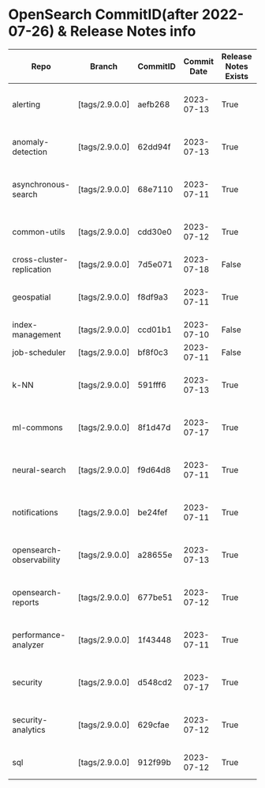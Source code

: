 #  OpenSearch CommitID(after 2022-07-26) & Release Notes info
|          Repo           |    Branch    |CommitID|Commit Date|Release Notes Exists|                                                                          URL                                                                           |
|-------------------------|--------------|--------|-----------|--------------------|--------------------------------------------------------------------------------------------------------------------------------------------------------|
|alerting                 |[tags/2.9.0.0]|aefb268 |2023-07-13 |True                |https://raw.githubusercontent.com/opensearch-project/alerting/2.9.0.0/release-notes/opensearch-alerting.release-notes-2.9.0.0.md                        |
|anomaly-detection        |[tags/2.9.0.0]|62dd94f |2023-07-13 |True                |https://raw.githubusercontent.com/opensearch-project/anomaly-detection/2.9.0.0/release-notes/opensearch-anomaly-detection.release-notes-2.9.0.0.md      |
|asynchronous-search      |[tags/2.9.0.0]|68e7110 |2023-07-11 |True                |https://raw.githubusercontent.com/opensearch-project/asynchronous-search/2.9.0.0/release-notes/opensearch-asynchronous-search.release-notes-2.9.0.0.md  |
|common-utils             |[tags/2.9.0.0]|cdd30e0 |2023-07-12 |True                |https://raw.githubusercontent.com/opensearch-project/common-utils/2.9.0.0/release-notes/opensearch-common-utils.release-notes-2.9.0.0.md                |
|cross-cluster-replication|[tags/2.9.0.0]|7d5e071 |2023-07-18 |False               |                                                                                                                                                        |
|geospatial               |[tags/2.9.0.0]|f8df9a3 |2023-07-11 |True                |https://raw.githubusercontent.com/opensearch-project/geospatial/2.9.0.0/release-notes/opensearch-geospatial.release-notes-2.9.0.0.md                    |
|index-management         |[tags/2.9.0.0]|ccd01b1 |2023-07-10 |False               |                                                                                                                                                        |
|job-scheduler            |[tags/2.9.0.0]|bf8f0c3 |2023-07-11 |False               |                                                                                                                                                        |
|k-NN                     |[tags/2.9.0.0]|591fff6 |2023-07-13 |True                |https://raw.githubusercontent.com/opensearch-project/k-NN/2.9.0.0/release-notes/opensearch-knn.release-notes-2.9.0.0.md                                 |
|ml-commons               |[tags/2.9.0.0]|8f1d47d |2023-07-17 |True                |https://raw.githubusercontent.com/opensearch-project/ml-commons/2.9.0.0/release-notes/opensearch-ml-common.release-notes-2.9.0.0.md                     |
|neural-search            |[tags/2.9.0.0]|f9d64d8 |2023-07-11 |True                |https://raw.githubusercontent.com/opensearch-project/neural-search/2.9.0.0/release-notes/opensearch-neural-search.release-notes-2.9.0.0.md              |
|notifications            |[tags/2.9.0.0]|be24fef |2023-07-11 |True                |https://raw.githubusercontent.com/opensearch-project/notifications/2.9.0.0/release-notes/opensearch-notifications.release-notes-2.9.0.0.md              |
|opensearch-observability |[tags/2.9.0.0]|a28655e |2023-07-13 |True                |https://raw.githubusercontent.com/opensearch-project/observability/2.9.0.0/release-notes/opensearch-observability.release-notes-2.9.0.0.md              |
|opensearch-reports       |[tags/2.9.0.0]|677be51 |2023-07-12 |True                |https://raw.githubusercontent.com/opensearch-project/reporting/2.9.0.0/release-notes/opensearch-reporting.release-notes-2.9.0.0.md                      |
|performance-analyzer     |[tags/2.9.0.0]|1f43448 |2023-07-11 |True                |https://raw.githubusercontent.com/opensearch-project/performance-analyzer/2.9.0.0/release-notes/opensearch-performance-analyzer.release-notes-2.9.0.0.md|
|security                 |[tags/2.9.0.0]|d548cd2 |2023-07-17 |True                |https://raw.githubusercontent.com/opensearch-project/security/2.9.0.0/release-notes/opensearch-security.release-notes-2.9.0.0.md                        |
|security-analytics       |[tags/2.9.0.0]|629cfae |2023-07-12 |True                |https://raw.githubusercontent.com/opensearch-project/security-analytics/2.9.0.0/release-notes/opensearch-security-analytics.release-notes-2.9.0.0.md    |
|sql                      |[tags/2.9.0.0]|912f99b |2023-07-12 |True                |https://raw.githubusercontent.com/opensearch-project/sql/2.9.0.0/release-notes/opensearch-sql.release-notes-2.9.0.0.md                                  |
